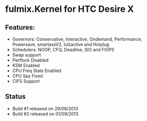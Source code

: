 fulmix.Kernel for HTC Desire X
==============================

Features:
---------
- Governors: Conservative, Interactive, Ondemand, Performance, Powersave, smartassV2, lulzactive and Hotplug
- Schedulers: NOOP, CFQ, Deadline, SIO and FIOPS
- Swap support
- Perflock Disabled
- KSM Enabled
- CPU Freq Stats Enabled
- CPU Spy Fixed
- CIFS Support


Status
---------
- Build #1 released on 29/08/2013
- Build #2 released on 01/09/2013

